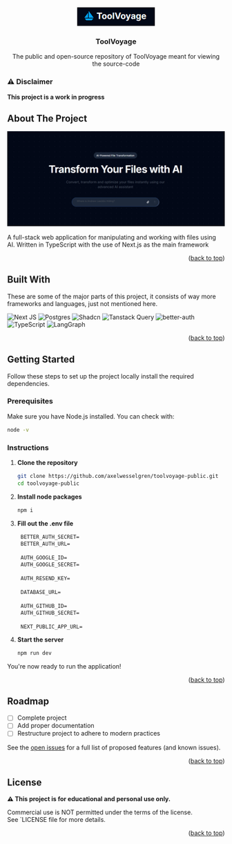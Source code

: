 <a id="readme-top"></a>

<br />
<div align="center">
  <a href="https://github.com/axelwesselgren/toolvoyage-public">
    <img src="images/toolvoyage.png" alt="Logo">
  </a>

<h3 align="center">ToolVoyage</h3>

  <p align="center">
    The public and open-source repository of ToolVoyage meant for viewing the source-code
  </p>
</div>

### ⚠️ Disclaimer

**This project is a work in progress**

## About The Project

<img src="images/toolvoyage-full.png" alt="Logo">

A full-stack web application for manipulating and working with files using AI. Written in TypeScript with the use of Next.js as the main framework

<p align="right">(<a href="#readme-top">back to top</a>)</p>

## Built With

These are some of the major parts of this project, it consists of way more frameworks and languages, just not mentioned here.

![Next JS](https://img.shields.io/badge/Next-black?style=for-the-badge&logo=next.js&logoColor=white)
![Postgres](https://img.shields.io/badge/postgres-%23316192.svg?style=for-the-badge&logo=postgresql&logoColor=white)
![Shadcn](https://img.shields.io/badge/Shadcn-black?style=for-the-badge&logo=shadcnui&logoColor=white)
![Tanstack Query](https://img.shields.io/badge/Tanstack%20Query-FF4154?style=for-the-badge&logo=reactquery&logoColor=white)
![better-auth](https://img.shields.io/badge/better--auth-4285F4?style=for-the-badge&logo=auth0&logoColor=white)
![TypeScript](https://img.shields.io/badge/TypeScript-3178C6?style=for-the-badge&logo=typescript&logoColor=white)
![LangGraph](https://img.shields.io/badge/LangGraph-00ADD8?style=for-the-badge&logo=graph&logoColor=white)

<p align="right">(<a href="#readme-top">back to top</a>)</p>

## Getting Started

Follow these steps to set up the project locally install the required dependencies.

### Prerequisites

Make sure you have Node.js installed. You can check with:

```sh
node -v
```

### Instructions

1. **Clone the repository**
   ```sh
   git clone https://github.com/axelwesselgren/toolvoyage-public.git
   cd toolvoyage-public
   ```

2. **Install node packages**
   ```sh
   npm i
   ```
4. **Fill out the .env file**
   ```env
    BETTER_AUTH_SECRET=
    BETTER_AUTH_URL=
    
    AUTH_GOOGLE_ID=
    AUTH_GOOGLE_SECRET=
    
    AUTH_RESEND_KEY=
    
    DATABASE_URL=
    
    AUTH_GITHUB_ID=
    AUTH_GITHUB_SECRET=
    
    NEXT_PUBLIC_APP_URL=
   ```

3. **Start the server**
   ```sh
   npm run dev
   ```

You're now ready to run the application!

<p align="right">(<a href="#readme-top">back to top</a>)</p>

## Roadmap

- [ ] Complete project
- [ ] Add proper documentation
- [ ] Restructure project to adhere to modern practices

See the [open issues](https://github.com/axelwesselgren/toolvoyage-public/issues) for a full list of proposed features (and known issues).

<p align="right">(<a href="#readme-top">back to top</a>)</p>

## License

**⚠️ This project is for educational and personal use only.**

Commercial use is NOT permitted under the terms of the license.  
See `LICENSE file for more details.

<p align="right">(<a href="#readme-top">back to top</a>)</p>
